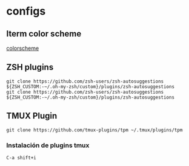 # configs

## Iterm color scheme

[colorscheme](https://iterm2colorschemes.com/)

## ZSH plugins

```
git clone https://github.com/zsh-users/zsh-autosuggestions ${ZSH_CUSTOM:-~/.oh-my-zsh/custom}/plugins/zsh-autosuggestions
git clone https://github.com/zsh-users/zsh-autosuggestions ${ZSH_CUSTOM:-~/.oh-my-zsh/custom}/plugins/zsh-autosuggestions
```

## TMUX Plugin

```
git clone https://github.com/tmux-plugins/tpm ~/.tmux/plugins/tpm
```

### Instalación de plugins tmux

```
C-a shift+i
```

